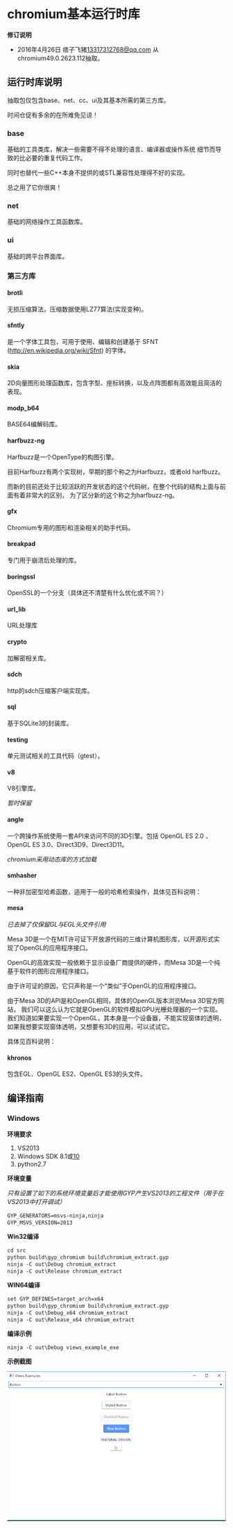 chromium基本运行时库
=========================

**修订说明**

 - 2016年4月26日 痞子飞猪<13317312768@qq.com> 从chromium49.0.2623.112抽取。

## 运行时库说明

抽取包仅包含base、net、cc、ui及其基本所需的第三方库。

时间仓促有多余的在所难免见谅！

### base

基础的工具类库，解决一些需要不得不处理的语言、编译器或操作系统
细节而导致的比必要的重复代码工作。

同时也替代一些C++本身不提供的或STL兼容性处理得不好的实现。

总之用了它你很爽！

### net

基础的网络操作工具函数库。

### ui

基础的跨平台界面库。

### 第三方库

#### brotli 

无损压缩算法，压缩数据使用LZ77算法(实现变种)。

#### sfntly

是一个字体工具包，可用于使用、编辑和创建基于 SFNT (http://en.wikipedia.org/wiki/Sfnt) 的字体。

#### skia

2D向量图形处理函数库，包含字型、座标转换，以及点阵图都有高效能且简洁的表现。

#### modp_b64

BASE64编解码库。

#### harfbuzz-ng

Harfbuzz是一个OpenType的构图引擎[](http://www.freedesktop.org/wiki/Software/HarfBuzz)。

目前Harfbuzz有两个实现树，早期的那个称之为Harfbuzz，或者old harfbuzz。

而新的目前还处于比较活跃的开发状态的这个代码树，在整个代码的结构上面与前面有着非常大的区别，
为了区分新的这个称之为harfbuzz-ng。

#### gfx

Chromium专用的图形和渲染相关的助手代码。

#### breakpad

专门用于崩溃后处理的库。

#### boringssl

OpenSSL的一个分支（具体还不清楚有什么优化或不同？）

#### url_lib

URL处理库

#### crypto

加解密相关库。

#### sdch

http的sdch压缩客户端实现库。

#### sql

基于SQLite3的封装库。

#### testing

单元测试相关的工具代码（gtest）。

#### v8

V8引擎库。

_暂时保留_

#### angle

一个跨操作系统使用一套API来访问不同的3D引擎。包括 OpenGL ES 2.0 、OpenGL ES 3.0、Direct3D9、Direct3D11。

_chromium采用动态库的方式加载_

#### smhasher

一种非加密型哈希函数，适用于一般的哈希检索操作，具体见百科说明：

[](https://zh.wikipedia.org/zh/Murmur%E5%93%88%E5%B8%8C)

#### mesa

_已去掉了仅保留GL与EGL头文件引用_

Mesa 3D是一个在MIT许可证下开放源代码的三维计算机图形库，以开源形式实现了OpenGL的应用程序接口。

OpenGL的高效实现一般依赖于显示设备厂商提供的硬件，而Mesa 3D是一个纯基于软件的图形应用程序接口。

由于许可证的原因，它只声称是一个“类似”于OpenGL的应用程序接口。

由于Mesa 3D的API是和OpenGL相同，具体的OpenGL版本浏览Mesa 3D官方网站，
我们可以这么认为它就是OpenGL的软件模拟GPU光栅处理器的一个实现。
我们知道如果要实现一个OpenGL，其本身是一个设备器，不能实现窗体的透明，如果我想要实现窗体透明，又想要有3D的应用，可以试试它。

具体见百科说明：

[](https://zh.wikipedia.org/wiki/Mesa_3D)

#### khronos

包含EGL、OpenGL ES2、OpenGL ES3的头文件。

## 编译指南

### Windows

**环境要求**

1. VS2013
2. Windows SDK 8.1或[10](https://developer.microsoft.com/en-US/windows/downloads/windows-10-sdk)
2. python2.7

**环境变量**

_只有设置了如下的系统环境变量后才能使用GYP产生VS2013的工程文件（用于在VS2013中打开调试）_

    GYP_GENERATORS=msvs-ninja,ninja
    GYP_MSVS_VERSION=2013

**Win32编译**

    cd src
    python build\gyp_chromium build\chromium_extract.gyp
    ninja -C out\Debug chromium_extract
    ninja -C out\Release chromium_extract

**WIN64编译**

    set GYP_DEFINES=target_arch=x64
    python build\gyp_chromium build\chromium_extract.gyp
    ninja -C out\Debug_x64 chromium_extract
    ninja -C out\Release_x64 chromium_extract

**编译示例**

    ninja -C out\Debug views_example_exe

**示例截图**

![](doc/snapshot1.png)



